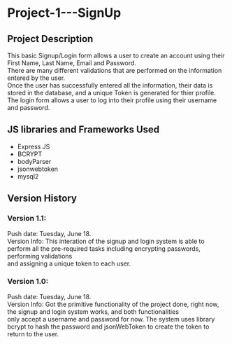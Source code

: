 # Project-1---SignUp
## Project Description
This basic Signup/Login form allows a user to create an account using their First Name, Last Name, Email and Password. <br/>
There are many different validations that are performed on the information entered by the user. <br/>
Once the user has successfully entered all the information, their data is stored in the database, and a unique Token is generated for thier profile. <br/>
The login form allows a user to log into their profile using their username and password.<br/>
## JS libraries and Frameworks Used
* Express JS
* BCRYPT
* bodyParser
* jsonwebtoken
* mysql2
## Version History
### Version 1.1:
Push date: Tuesday, June 18. <br/>
Version Info: This interation of the signup and login system is able to perform all the pre-required tasks including encrypting passwords, performing validations <br/>
and assigning a unique token to each user.<br/>
### Version 1.0:
Push date: Tuesday, June 18.<br/>
Version Info: Got the primitive functionality of the project done, right now, the signup and login system works, and both functionalities <br/>only accept a username and password for now. The system uses library bcrypt to hash the password and jsonWebToken to create the token to <br/>return to the user. 

